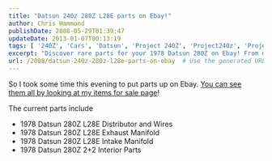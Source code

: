 ```yaml
---
title: "Datsun 240z 280Z L28E parts on Ebay!"
author: Chris Hammond
publishDate: 2008-05-29T01:39:47
updateDate: 2013-01-07T00:13:19
tags: [ '240Z', 'Cars', 'Datsun', 'Project 240Z', 'Project240z', 'Project240Zcom' ]
excerpt: "Discover rare parts for your 1978 Datsun 280Z on Ebay! From distributor to intake manifold, find unique items on the seller's page."
url: /2008/datsun-240z-280z-l28e-parts-on-ebay  # Use the generated URL with year
---
```

<p>So I took some time this evening to put parts up on Ebay. <a href="https://motors.search.ebay.com/_W0QQsassZchristoc">You can see them&#160;all by looking at my items for sale page</a>!</p> <p>The current parts include</p> <ul>     <li>1978 Datsun 280Z L28E Distributor and Wires</li>     <li>1978 Datsun 280Z L28E Exhaust Manifold</li>     <li>1978 Datsun 280Z L28E Intake Manifold</li>     <li>1978 Datsun 280Z 2+2 Interior Parts</li> </ul>

